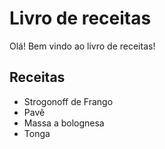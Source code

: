# Livro de receitas 

Olá! Bem vindo ao livro de receitas!

## Receitas
 - Strogonoff de Frango
 - Pavê
 - Massa a bolognesa
 - Tonga

